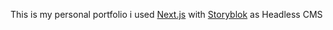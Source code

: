 This is my personal portfolio i used [Next.js](https://nextjs.org/) with [Storyblok](https://www.storyblok.com/) as Headless CMS

